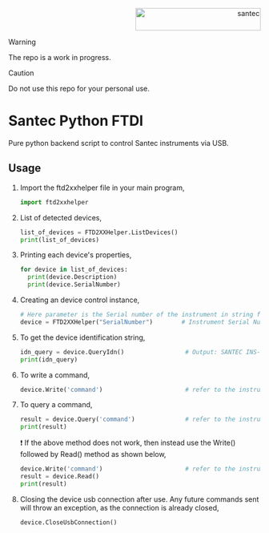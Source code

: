 
<p align="right"> <a href="https://www.santec.com/jp/" target="_blank" rel="noreferrer"> <img src="https://www.santec.com/dcms_media/image/common_logo01.png" alt="santec" 
  width="250" height="45"/> </a> </p>

> [!WARNING]  
> The repo is a work in progress.

> [!CAUTION]
> Do not use this repo for your personal use.

<h1 align="left"> Santec Python FTDI </h1>
Pure python backend script to control Santec instruments via USB. 

<br> 

<h2>Usage</h2>

1) Import the ftd2xxhelper file in your main program,
    ```python
   import ftd2xxhelper
   ```
2) List of detected devices,
    ```python
    list_of_devices = FTD2XXHelper.ListDevices()
    print(list_of_devices)
   ```
    
2) Printing each device's properties,
    ```python
    for device in list_of_devices:
      print(device.Description)
      print(device.SerialNumber)
   ```          
   
3) Creating an device control instance,
    ```python
   # Here parameter is the Serial number of the instrument in string format
   device = FTD2XXHelper("SerialNumber")        # Instrument Serial Number Example = 23110980, 20208978, 21862492
    ```    

4) To get the device identification string,
    ```python
    idn_query = device.QueryIdn()                 # Output: SANTEC INS-(ModelNumber), SerialNumber, VersionNumber
    print(idn_query)
    ```

5) To write a command,
    ```python
    device.Write('command')                       # refer to the instrument datasheet for commands
    ```

6) To query a command,
    ```python
    result = device.Query('command')              # refer to the instrument datasheet for commands
    print(result)
    ```
    ❗ If the above method does not work, then instead use the Write() followed by Read() method as shown below,
    ```python
    device.Write('command')                       # refer to the instrument datasheet for commands
    result = device.Read()            
    print(result)
    ```   
  
7) Closing the device usb connection after use. Any future commands sent will throw an exception, as the connection is already closed,
    ```python
    device.CloseUsbConnection()
    ```